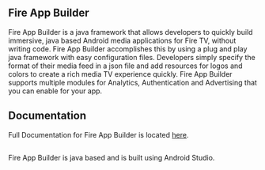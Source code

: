 ## Fire App Builder

Fire App Builder is a java framework that allows developers to quickly build immersive, java based Android media applications for Fire TV, without writing code.  Fire App Builder accomplishes this by using a plug and play java framework with easy configuration files.  Developers simply specify the format of their media feed in a json file and add resources for logos and colors to create a rich media TV experience quickly.  Fire App Builder supports multiple modules for Analytics, Authentication and Advertising that you can enable for your app.

## Documentation

Full Documentation for Fire App Builder is located [here](https://developer.amazon.com/docs/fire-app-builder/overview.html).

##
Fire App Builder is java based and is built using Android Studio.
